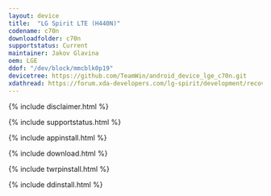 ```yaml
---
layout: device
title:  "LG Spirit LTE (H440N)"
codename: c70n
downloadfolder: c70n
supportstatus: Current
maintainer: Jakov Glavina
oem: LGE
ddof: "/dev/block/mmcblk0p19"
devicetree: https://github.com/TeamWin/android_device_lge_c70n.git
xdathread: https://forum.xda-developers.com/lg-spirit/development/recovery-unofficial-twrp-lg-spirit-h440n-t3564488
---
```


{% include disclaimer.html %}

{% include supportstatus.html %}

{% include appinstall.html %}

{% include download.html %}

{% include twrpinstall.html %}

{% include ddinstall.html %}
